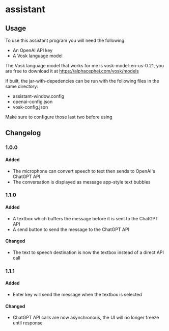# assistant  

## Usage
To use this assistant program you will need the following:
- An OpenAI API key
- A Vosk language model

The Vosk language model that works for me is vosk-model-en-us-0.21, you are free to download it at https://alphacephei.com/vosk/models

If built, the jar-with-depedencies can be run with the following files in the same directory:
- assistant-window.config
- openai-config.json
- vosk-config.json

Make sure to configure those last two before using

## Changelog

### 1.0.0
#### Added
- The microphone can convert speech to text then sends to OpenAI's ChatGPT API
- The conversation is displayed as message app-style text bubbles  

### 1.1.0
#### Added
- A textbox which buffers the message before it is sent to the ChatGPT API
- A send button to send the message to the ChatGPT API
#### Changed
- The text to speech destination is now the textbox instead of a direct API call

### 1.1.1
#### Added
- Enter key will send the message when the textbox is selected
#### Changed
- ChatGPT API calls are now asynchronous, the UI will no longer freeze until response
